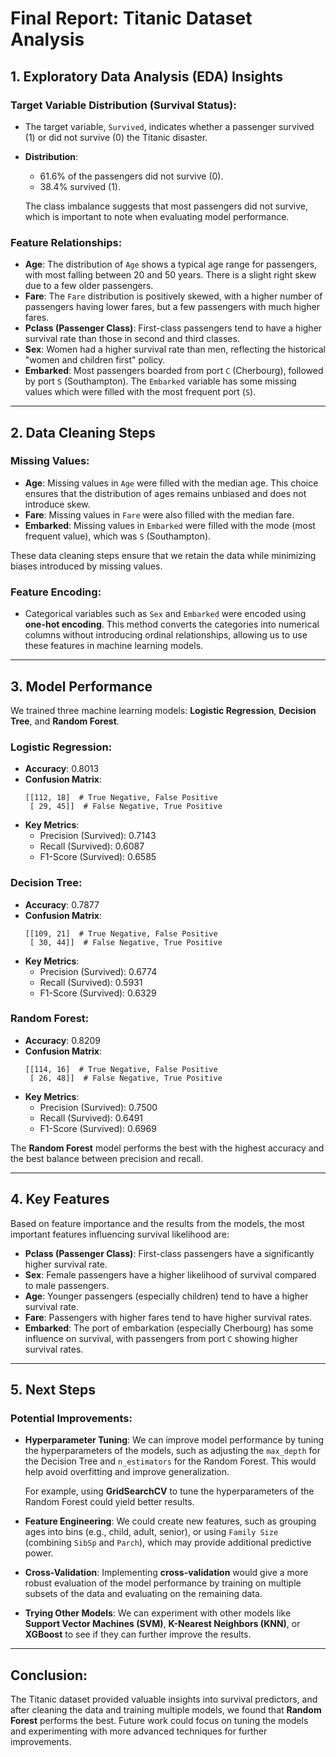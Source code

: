 
# Final Report: Titanic Dataset Analysis

## 1. Exploratory Data Analysis (EDA) Insights

### Target Variable Distribution (Survival Status):
- The target variable, `Survived`, indicates whether a passenger survived (1) or did not survive (0) the Titanic disaster.
- **Distribution**:
  - 61.6% of the passengers did not survive (0).
  - 38.4% survived (1).
  
  The class imbalance suggests that most passengers did not survive, which is important to note when evaluating model performance.

### Feature Relationships:
- **Age**: The distribution of `Age` shows a typical age range for passengers, with most falling between 20 and 50 years. There is a slight right skew due to a few older passengers.
- **Fare**: The `Fare` distribution is positively skewed, with a higher number of passengers having lower fares, but a few passengers with much higher fares.
- **Pclass (Passenger Class)**: First-class passengers tend to have a higher survival rate than those in second and third classes.
- **Sex**: Women had a higher survival rate than men, reflecting the historical "women and children first" policy.
- **Embarked**: Most passengers boarded from port `C` (Cherbourg), followed by port `S` (Southampton). The `Embarked` variable has some missing values which were filled with the most frequent port (`S`).

---

## 2. Data Cleaning Steps

### Missing Values:
- **Age**: Missing values in `Age` were filled with the median age. This choice ensures that the distribution of ages remains unbiased and does not introduce skew.
- **Fare**: Missing values in `Fare` were also filled with the median fare.
- **Embarked**: Missing values in `Embarked` were filled with the mode (most frequent value), which was `S` (Southampton).
  
These data cleaning steps ensure that we retain the data while minimizing biases introduced by missing values.

### Feature Encoding:
- Categorical variables such as `Sex` and `Embarked` were encoded using **one-hot encoding**. This method converts the categories into numerical columns without introducing ordinal relationships, allowing us to use these features in machine learning models.

---

## 3. Model Performance

We trained three machine learning models: **Logistic Regression**, **Decision Tree**, and **Random Forest**.

### Logistic Regression:
- **Accuracy**: 0.8013
- **Confusion Matrix**:
  ```
  [[112, 18]  # True Negative, False Positive
   [ 29, 45]]  # False Negative, True Positive
  ```
- **Key Metrics**:
  - Precision (Survived): 0.7143
  - Recall (Survived): 0.6087
  - F1-Score (Survived): 0.6585

### Decision Tree:
- **Accuracy**: 0.7877
- **Confusion Matrix**:
  ```
  [[109, 21]  # True Negative, False Positive
   [ 30, 44]]  # False Negative, True Positive
  ```
- **Key Metrics**:
  - Precision (Survived): 0.6774
  - Recall (Survived): 0.5931
  - F1-Score (Survived): 0.6329

### Random Forest:
- **Accuracy**: 0.8209
- **Confusion Matrix**:
  ```
  [[114, 16]  # True Negative, False Positive
   [ 26, 48]]  # False Negative, True Positive
  ```
- **Key Metrics**:
  - Precision (Survived): 0.7500
  - Recall (Survived): 0.6491
  - F1-Score (Survived): 0.6969

The **Random Forest** model performs the best with the highest accuracy and the best balance between precision and recall.

---

## 4. Key Features

Based on feature importance and the results from the models, the most important features influencing survival likelihood are:
- **Pclass (Passenger Class)**: First-class passengers have a significantly higher survival rate.
- **Sex**: Female passengers have a higher likelihood of survival compared to male passengers.
- **Age**: Younger passengers (especially children) tend to have a higher survival rate.
- **Fare**: Passengers with higher fares tend to have higher survival rates.
- **Embarked**: The port of embarkation (especially Cherbourg) has some influence on survival, with passengers from port `C` showing higher survival rates.

---

## 5. Next Steps

### Potential Improvements:
- **Hyperparameter Tuning**: We can improve model performance by tuning the hyperparameters of the models, such as adjusting the `max_depth` for the Decision Tree and `n_estimators` for the Random Forest. This would help avoid overfitting and improve generalization.
  
  For example, using **GridSearchCV** to tune the hyperparameters of the Random Forest could yield better results.

- **Feature Engineering**: We could create new features, such as grouping ages into bins (e.g., child, adult, senior), or using `Family Size` (combining `SibSp` and `Parch`), which may provide additional predictive power.
  
- **Cross-Validation**: Implementing **cross-validation** would give a more robust evaluation of the model performance by training on multiple subsets of the data and evaluating on the remaining data.

- **Trying Other Models**: We can experiment with other models like **Support Vector Machines (SVM)**, **K-Nearest Neighbors (KNN)**, or **XGBoost** to see if they can further improve the results.

---

## Conclusion:
The Titanic dataset provided valuable insights into survival predictors, and after cleaning the data and training multiple models, we found that **Random Forest** performs the best. Future work could focus on tuning the models and experimenting with more advanced techniques for further improvements.